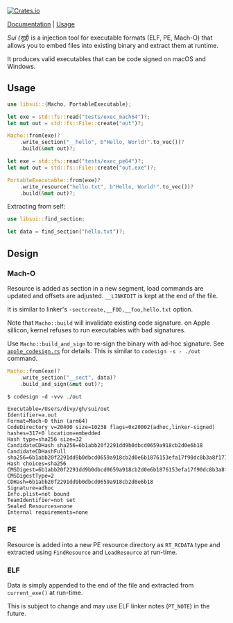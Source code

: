 [![Crates.io](https://img.shields.io/crates/v/libsui.svg)](https://crates.io/crates/libsui)

[Documentation](https://docs.rs/libsui) | [Usage](cli.rs)

_Sui (सुई)_ is a injection tool for executable formats (ELF, PE, Mach-O) that
 allows you to embed files into existing binary and extract them at runtime. 

It produces valid executables that can be code signed on macOS and Windows.

## Usage

```rust
use libsui::{Macho, PortableExecutable};

let exe = std::fs::read("tests/exec_mach64")?;
let mut out = std::fs::File::create("out")?;

Macho::from(exe)?
    .write_section("__hello", b"Hello, World!".to_vec())?
    .build(&mut out)?;
```

```rust
let exe = std::fs::read("tests/exec_pe64")?;
let mut out = std::fs::File::create("out.exe")?;

PortableExecutable::from(exe)?
    .write_resource("hello.txt", b"Hello, World!".to_vec())?
    .build(&mut out)?;
```

Extracting from self:

```rust
use libsui::find_section;

let data = find_section("hello.txt")?;
```

## Design

### Mach-O

Resource is added as section in a new segment, load commands are updated and offsets are adjusted. `__LINKEDIT` is kept at the end of the file.

It is similar to linker's `-sectcreate,__FOO,__foo,hello.txt` option.

Note that `Macho::build` will invalidate existing code signature. on Apple sillicon, kernel refuses to run executables with bad signatures.

Use `Macho::build_and_sign` to re-sign the binary with ad-hoc signature. See [`apple_codesign.rs`](./apple_codesign.rs) for details. This is similar to `codesign -s - ./out` command.


```rust
Macho::from(exe)?
    .write_section("__sect", data)?
    .build_and_sign(&mut out)?;
```

```
$ codesign -d -vvv ./out

Executable=/Users/divy/gh/sui/out
Identifier=a.out
Format=Mach-O thin (arm64)
CodeDirectory v=20400 size=10238 flags=0x20002(adhoc,linker-signed) hashes=317+0 location=embedded
Hash type=sha256 size=32
CandidateCDHash sha256=6b1abb20f2291dd9b0dbcd0659a918cb2d0e6b18
CandidateCDHashFull sha256=6b1abb20f2291dd9b0dbcd0659a918cb2d0e6b1876153efa17f90dc8b3a8f177
Hash choices=sha256
CMSDigest=6b1abb20f2291dd9b0dbcd0659a918cb2d0e6b1876153efa17f90dc8b3a8f177
CMSDigestType=2
CDHash=6b1abb20f2291dd9b0dbcd0659a918cb2d0e6b18
Signature=adhoc
Info.plist=not bound
TeamIdentifier=not set
Sealed Resources=none
Internal requirements=none
```

### PE

Resource is added into a new PE resource directory as `RT_RCDATA` type and extracted using `FindResource` and `LoadResource` at run-time.

### ELF

Data is simply appended to the end of the file and extracted from `current_exe()` at run-time. 

This is subject to change and may use ELF linker notes (`PT_NOTE`) in the future.

